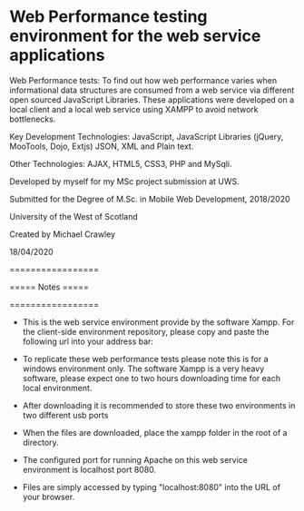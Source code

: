 # Web Performance testing environment for the web service applications 


Web Performance tests: To find out how web performance varies when informational data structures are consumed from a web service via different open sourced JavaScript Libraries. These applications were developed on a local client and a local web service using XAMPP to avoid network bottlenecks.

Key Development Technologies: JavaScript, JavaScript Libraries (jQuery, MooTools, Dojo, Extjs) JSON, XML and Plain text. 

Other Technologies:	AJAX, HTML5, CSS3, PHP and MySqli.

Developed by myself for my MSc project submission at UWS.

Submitted for the Degree of M.Sc. in Mobile Web Development, 2018/2020

University of the West of Scotland

Created by Michael Crawley

18/04/2020 

=================

===== Notes =====

=================


-	This is the web service environment provide by the software Xampp.  For the client-side environment repository, please copy and paste the following url into your address bar: 

-	To replicate these web performance tests please note this is for a windows environment only.  The software Xampp is a very heavy software, please expect one to two hours downloading time for each local environment.

-	After downloading it is recommended to store these two environments in two different usb ports

-	When the files are downloaded, place the xampp folder in the root of a directory.

-	The configured port for running Apache on this web service environment is localhost port 8080.

-	Files are simply accessed by typing "localhost:8080" into the URL of your browser.



 
